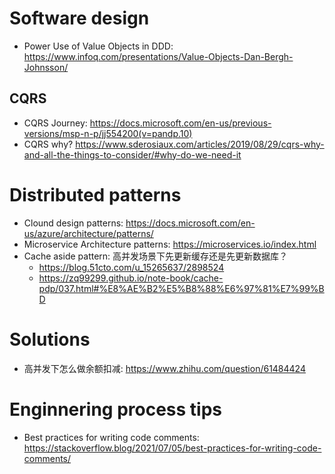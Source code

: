 # Software design
* Power Use of Value Objects in DDD: https://www.infoq.com/presentations/Value-Objects-Dan-Bergh-Johnsson/

## CQRS
* CQRS Journey: https://docs.microsoft.com/en-us/previous-versions/msp-n-p/jj554200(v=pandp.10)
* CQRS why? https://www.sderosiaux.com/articles/2019/08/29/cqrs-why-and-all-the-things-to-consider/#why-do-we-need-it

# Distributed patterns
* Clound design patterns: https://docs.microsoft.com/en-us/azure/architecture/patterns/
* Microservice Architecture patterns: https://microservices.io/index.html
* Cache aside pattern: 高并发场景下先更新缓存还是先更新数据库？
  * https://blog.51cto.com/u_15265637/2898524
  * https://zq99299.github.io/note-book/cache-pdp/037.html#%E8%AE%B2%E5%B8%88%E6%97%81%E7%99%BD

# Solutions
* 高并发下怎么做余额扣减: https://www.zhihu.com/question/61484424

# Enginnering process tips
* Best practices for writing code comments: https://stackoverflow.blog/2021/07/05/best-practices-for-writing-code-comments/

